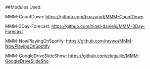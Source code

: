##Modules Used:

MMM-CountDown: https://github.com/boazarad/MMM-CountDown

MMM-3Day-Forecast: https://github.com/nigel-daniels/MMM-3Day-Forecast

MMM-NowPlayingOnSpotify: https://github.com/raywo/MMM-NowPlayingOnSpotify

MMM-GoogleDriveSlideShow: https://github.com/clegallic/MMM-GoogleDriveSlideSho
